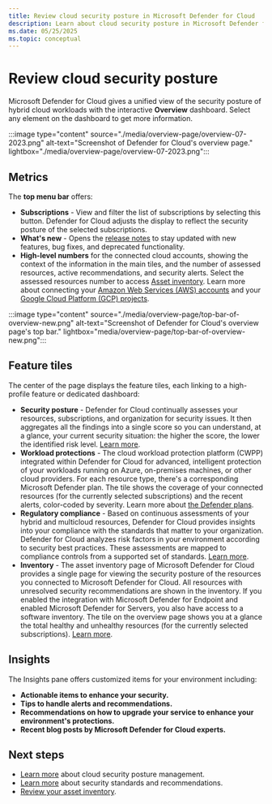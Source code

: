 ```yaml
---
title: Review cloud security posture in Microsoft Defender for Cloud
description: Learn about cloud security posture in Microsoft Defender for Cloud.
ms.date: 05/25/2025
ms.topic: conceptual
---
```


# Review cloud security posture

Microsoft Defender for Cloud gives a unified view of the security posture of hybrid cloud workloads with the interactive **Overview** dashboard. Select any element on the dashboard to get more information.

:::image type="content" source="./media/overview-page/overview-07-2023.png" alt-text="Screenshot of Defender for Cloud's overview page." lightbox="./media/overview-page/overview-07-2023.png":::

## Metrics

The **top menu bar** offers:


- **Subscriptions** - View and filter the list of subscriptions by selecting this button. Defender for Cloud adjusts the display to reflect the security posture of the selected subscriptions.
- **What's new** - Opens the [release notes](release-notes.md) to stay updated with new features, bug fixes, and deprecated functionality.
- **High-level numbers** for the connected cloud accounts, showing the context of the information in the main tiles, and the number of assessed resources, active recommendations, and security alerts. Select the assessed resources number to access [Asset inventory](asset-inventory.md). Learn more about connecting your [Amazon Web Services (AWS) accounts](quickstart-onboard-aws.md) and your [Google Cloud Platform (GCP) projects](quickstart-onboard-gcp.md).

:::image type="content" source="./media/overview-page/top-bar-of-overview-new.png" alt-text="Screenshot of Defender for Cloud's overview page's top bar." lightbox="media/overview-page/top-bar-of-overview-new.png":::

## Feature tiles

The center of the page displays the feature tiles, each linking to a high-profile feature or dedicated dashboard:

- **Security posture** - Defender for Cloud continually assesses your resources, subscriptions, and organization for security issues. It then aggregates all the findings into a single score so you can understand, at a glance, your current security situation: the higher the score, the lower the identified risk level. [Learn more](secure-score-security-controls.md).
- **Workload protections** - The cloud workload protection platform (CWPP) integrated within Defender for Cloud for advanced, intelligent protection of your workloads running on Azure, on-premises machines, or other cloud providers. For each resource type, there's a corresponding Microsoft Defender plan. The tile shows the coverage of your connected resources (for the currently selected subscriptions) and the recent alerts, color-coded by severity. Learn more about [the Defender plans](defender-for-cloud-introduction.md#protect-cloud-workloads).
- **Regulatory compliance** - Based on continuous assessments of your hybrid and multicloud resources, Defender for Cloud provides insights into your compliance with the standards that matter to your organization. Defender for Cloud analyzes risk factors in your environment according to security best practices. These assessments are mapped to compliance controls from a supported set of standards. [Learn more](regulatory-compliance-dashboard.md).
- **Inventory** - The asset inventory page of Microsoft Defender for Cloud provides a single page for viewing the security posture of the resources you connected to Microsoft Defender for Cloud. All resources with unresolved security recommendations are shown in the inventory. If you enabled the integration with Microsoft Defender for Endpoint and enabled Microsoft Defender for Servers, you also have access to a software inventory. The tile on the overview page shows you at a glance the total healthy and unhealthy resources (for the currently selected subscriptions). [Learn more](asset-inventory.md).

## Insights

The Insights pane offers customized items for your environment including:

- **Actionable items to enhance your security.**
- **Tips to handle alerts and recommendations.**
- **Recommendations on how to upgrade your service to enhance your environment's protections.**
- **Recent blog posts by Microsoft Defender for Cloud experts.**

## Next steps

- [Learn more](concept-cloud-security-posture-management.md) about cloud security posture management.
- [Learn more](security-policy-concept.md) about security standards and recommendations.
- [Review your asset inventory](asset-inventory.md).
